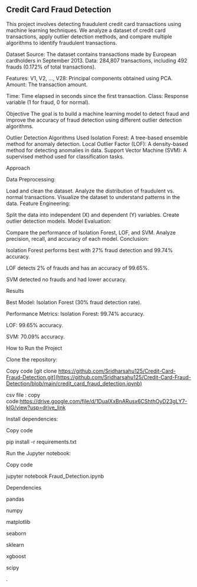 Credit Card Fraud Detection
----------------------------

This project involves detecting fraudulent credit card transactions using machine learning techniques. We analyze a dataset of credit card transactions, apply outlier detection methods, and compare multiple algorithms to identify fraudulent transactions.

Dataset
Source: The dataset contains transactions made by European cardholders in September 2013.
Data: 284,807 transactions, including 492 frauds (0.172% of total transactions).

Features:
V1, V2, ..., V28: Principal components obtained using PCA.
Amount: The transaction amount.

Time: Time elapsed in seconds since the first transaction.
Class: Response variable (1 for fraud, 0 for normal).


Objective
The goal is to build a machine learning model to detect fraud and improve the accuracy of fraud detection using different outlier detection algorithms.

Outlier Detection Algorithms Used
Isolation Forest: A tree-based ensemble method for anomaly detection.
Local Outlier Factor (LOF): A density-based method for detecting anomalies in data.
Support Vector Machine (SVM): A supervised method used for classification tasks.

Approach

Data Preprocessing:

Load and clean the dataset.
Analyze the distribution of fraudulent vs. normal transactions.
Visualize the dataset to understand patterns in the data.
Feature Engineering:

Split the data into independent (X) and dependent (Y) variables.
Create outlier detection models.
Model Evaluation:

Compare the performance of Isolation Forest, LOF, and SVM.
Analyze precision, recall, and accuracy of each model.
Conclusion:

Isolation Forest performs best with 27% fraud detection and 99.74% accuracy.


LOF detects 2% of frauds and has an accuracy of 99.65%.

SVM detected no frauds and had lower accuracy.


Results

Best Model: Isolation Forest (30% fraud detection rate).

Performance Metrics:
Isolation Forest: 99.74% accuracy.

LOF: 99.65% accuracy.

SVM: 70.09% accuracy.


How to Run the Project

Clone the repository:

Copy code
[git clone https://github.com/Sridharsahu125/Credit-Card-Fraud-Detection.git](https://github.com/Sridharsahu125/Credit-Card-Fraud-Detection/blob/main/credit_card_fraud_detection.ipynb)

csv file :
copy code:https://drive.google.com/file/d/1DuaIXxBnARusx6CShthOyD23gLY7-kIG/view?usp=drive_link

Install dependencies:

Copy code

pip install -r requirements.txt

Run the Jupyter notebook:

Copy code

jupyter notebook Fraud_Detection.ipynb

Dependencies

pandas

numpy

matplotlib

seaborn

sklearn

xgboost

scipy

.
